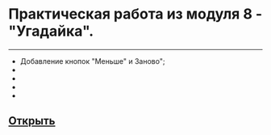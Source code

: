 # Практическая работа из модуля 8 - "Угадайка". 
---
* Добавление кнопок "Меньше" и Заново";
*    
*   
*   
* 

## [Открыть](https://frnat.github.io/lesson_8/)